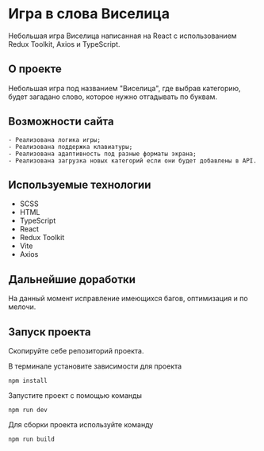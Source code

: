 # Игра в слова Виселица

Небольшая игра Виселица написанная на React c использованием Redux Toolkit, Axios и TypeScript.

## О проекте

Небольшая игра под названием "Виселица", где выбрав категорию, будет загадано слово, которое нужно отгадывать по буквам.

## Возможности сайта

```
- Реализована логика игры;
- Реализована поддержка клавиатуры;
- Реализована адаптивность под разные форматы экрана;
- Реализована загрузка новых категорий если они будет добавлены в API.
```

## Используемые технологии

- SCSS
- HTML
- TypeScript
- React
- Redux Toolkit
- Vite
- Axios

## Дальнейшие доработки

На данный момент исправление имеющихся багов, оптимизация и по мелочи.

## Запуск проекта

Скопируйте себе репозиторий проекта.

В терминале установите зависимости для проекта

```
npm install
```

Запустите проект с помощью команды

```
npm run dev
```

Для сборки проекта используйте команду

```
npm run build
```
